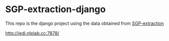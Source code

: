 # SGP-extraction-django

This repo is the django project using the data obtained from [SGP-extraction](https://github.com/jocelynzungchen/SGP-extraction)

http://jedi.nlplab.cc:7878/
